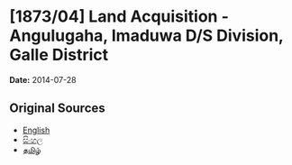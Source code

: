 # [1873/04] Land Acquisition - Angulugaha, Imaduwa D/S Division, Galle District

**Date:** 2014-07-28

## Original Sources

- [English](https://documents.gov.lk/view/extra-gazettes/2014/7/1873-04_E.pdf)
- [සිංහල](https://documents.gov.lk/view/extra-gazettes/2014/7/1873-04_S.pdf)
- [தமிழ்](https://documents.gov.lk/view/extra-gazettes/2014/7/1873-04_T.pdf)
